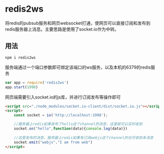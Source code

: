 # redis2ws
将redis的pubsub服务和网页websocket打通，使网页可以直接订阅和发布到redis服务器上消息。主要思路是使用了socket.io作为中转。
## 用法
```
npm i redis2ws
```
服务端通过一个端口参数即可绑定该端口的ws服务，以及本机的6379的redis服务
```js
var app = require('redis2ws')
app.start(1998)
```
网页端需要引入socket.io的js库，并进行订阅发布等操作即可
```html
<script src="./node_modules/socket.io-client/dist/socket.io.js"></script>
<script>
    const socket = io('http://localhost:1998');

    //服务器上redis如果发布了hello这个channel的消息，这里就可以实时收到
    socket.on("hello",function(data){console.log(data)})
    
    //这里发布的消息，服务器上redis如果有订阅webjs这个channel的也可收到本消息
    socket.emit("webjs","I am from web")
</script>
``` 